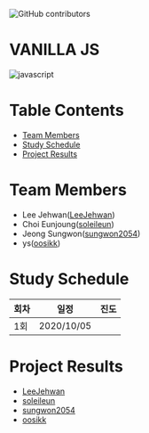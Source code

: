 ![GitHub contributors](https://img.shields.io/github/contributors/Alpha-ka-js/VANILLA-JS?&color=brightgreen)
![<Languages>](https://img.shields.io/github/languages/count/Alpha-ka-JS/VANILLA-JS?&color=brightgreen)
![<TopLanguages>](https://img.shields.io/github/languages/top/Alpha-ka-JS/VANILLA-JS?&color=brightgreen)
![<repoSize>](https://img.shields.io/github/repo-size/Alpha-ka-JS/VANILLA-JS)
![<CommitActivity>](https://img.shields.io/github/commit-activity/m/Alpha-ka-JS/VANILLA-JS)
![<LastCommit>](https://img.shields.io/github/last-commit/Alpha-ka-JS/VANILLA-JS)

# VANILLA JS
![javascript](https://upload.wikimedia.org/wikipedia/commons/thumb/9/99/Unofficial_JavaScript_logo_2.svg/280px-Unofficial_JavaScript_logo_2.svg.png)

# Table Contents
* [Team Members](#team-members)
* [Study Schedule](#study-schedule)
* [Project Results](#project-result) 

# <a name="team-members"></a>Team Members
* Lee Jehwan([LeeJehwan](https://github.com/LeeJehwan))
* Choi Eunjoung([soleileun](https://github.com/soleileun))
* Jeong Sungwon([sungwon2054](https://github.com/sungwon2054))
* ys([oosikk](https://github.com/oosikk))

# <a name="study-schedule"></a>Study Schedule
회차 | 일정 | 진도
------|------|-----
1회|2020/10/05|


# <a name="project-result"></a>Project Results
* [LeeJehwan](https://alpha-ka-js.github.io/VANILLA-JS/LeeJehwan/chrome/clone-project)
* [soleileun](https://alpha-ka-js.github.io/VANILLA-JS/ChoiEunjoung/chrome/clone-project)
* [sungwon2054](https://alpha-ka-js.github.io/VANILLA-JS/JeongSungWon/chrome/clone-project)
* [oosikk](https://alpha-ka-js.github.io/VANILLA-JS/ys/chrome/clone-project)
